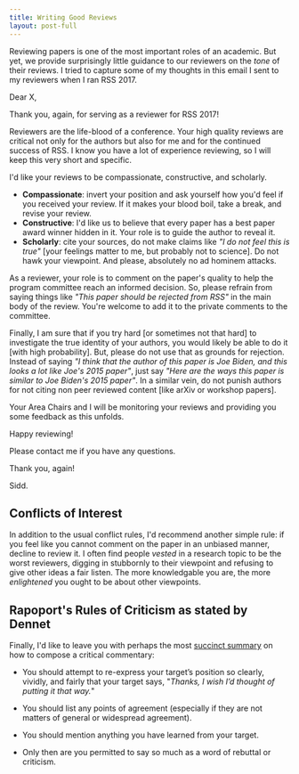 ```yaml
---
title: Writing Good Reviews
layout: post-full
---
```

Reviewing papers is one of the most important roles of an academic. But yet, we provide surprisingly little guidance to our reviewers on the _tone_ of their reviews. I tried to capture some of my thoughts in this email I sent to my reviewers when I ran RSS 2017.
<!--more-->

Dear X,

Thank you, again, for serving as a reviewer for RSS 2017!

Reviewers are the life-blood of a conference. Your high quality reviews are critical not only for the authors but also for me and for the continued success of RSS. I know you have a lot of experience reviewing, so I will keep this very short and specific.

I'd like your reviews to be compassionate, constructive, and scholarly.
 - **Compassionate**: invert your position and ask yourself how you'd feel if you received your review. If it makes your blood boil, take a break, and revise your review.
 - **Constructive**: I'd like us to believe that every paper has a best paper award winner hidden in it. Your role is to guide the author to reveal it.
 - **Scholarly**: cite your sources, do not make claims like _"I do not feel this is true"_ [your feelings matter to me, but probably not to science]. Do not hawk your viewpoint. And please, absolutely no ad hominem attacks.

As a reviewer, your role is to comment on the paper's quality to help the program committee reach an informed decision. So, please refrain from saying things like _"This paper should be rejected from RSS"_ in the main body of the review. You're welcome to add it to the private comments to the committee.

Finally, I am sure that if you try hard [or sometimes not that hard] to investigate the true identity of your authors, you would likely be able to do it [with high probability]. But, please do not use that as grounds for rejection. Instead of saying _"I think that the author of this paper is Joe Biden, and this looks a lot like Joe's 2015 paper"_, just say _"Here are the ways this paper is similar to Joe Biden's 2015 paper"_. In a similar vein, do not punish authors for not citing non peer reviewed content [like arXiv or workshop papers].

Your Area Chairs and I will be monitoring your reviews and providing you some feedback as this unfolds.

Happy reviewing!

Please contact me if you have any questions.

Thank you, again!

Sidd.

## Conflicts of Interest

In addition to the usual conflict rules, I'd recommend another simple rule: if you feel like you cannot comment on the paper in an unbiased manner, decline to review it. I often find people _vested_ in a research topic to be the worst reviewers, digging in stubbornly to their viewpoint and refusing to give other ideas a fair listen. The more knowledgable you are, the more _enlightened_ you ought to be about other viewpoints.

## Rapoport's Rules of Criticism as stated by Dennet

Finally, I'd like to leave you with perhaps the most [succinct summary](https://rationalwiki.org/wiki/Rapoport%27s_Rules) on how to compose a critical commentary:

 - You should attempt to re-express your target’s position so clearly, vividly, and fairly that your target says, "_Thanks, I wish I’d thought of putting it that way._"

 - You should list any points of agreement (especially if they are not matters of general or widespread agreement).

 - You should mention anything you have learned from your target.

 - Only then are you permitted to say so much as a word of rebuttal or criticism.